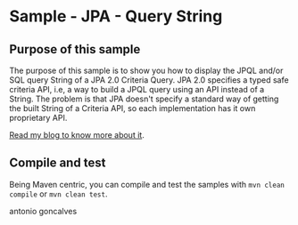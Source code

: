 # Sample - JPA - Query String

## Purpose of this sample

The purpose of this sample is to show you how to display the JPQL and/or SQL query String of a JPA 2.0 Criteria Query. JPA 2.0 specifies a typed safe criteria API, i.e, a way to build a JPQL query using an API instead of a String. The problem is that JPA doesn't specify a standard way of getting the built String of a Criteria API, so each implementation has it own proprietary API.

[Read my blog to know more about it](http://agoncal.wordpress.com/2012/05/24/how-to-get-the-jpqlsql-string-from-a-criteriaquery-in-jpa/).

## Compile and test

Being Maven centric, you can compile and test the samples with `mvn clean compile` or `mvn clean test`.

<div class="footer">
  <span class="footerTitle"><span class="uc">a</span>ntonio <span class="uc">g</span>oncalves</span>
</div>